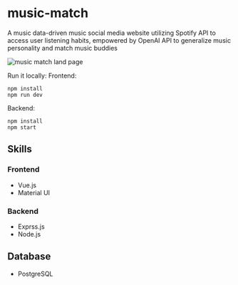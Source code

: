 # music-match
A music data-driven music social media website utilizing Spotify API to access user listening habits, empowered by OpenAI API to generalize music personality and match music buddies


![music match land page](https://github.com/jerryiscat/music-match/assets/94934251/ade50a98-f122-43c2-aa08-f059586463a2)


Run it locally:
Frontend:
```
npm install
npm run dev
```

Backend:
```
npm install
npm start
```
## Skills
### Frontend
- Vue.js
- Material UI

### Backend
- Exprss.js
- Node.js

## Database
- PostgreSQL

